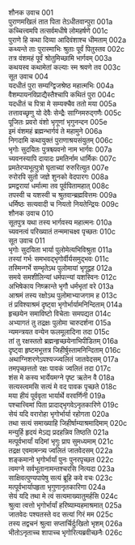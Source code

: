 शौनक उवाच	001   
पुराणमखिलं तात पिता तेऽधीतवान्पुरा	001a  
कच्चित्त्वमपि तत्सर्वमधीषे लोमहर्षणे	001c  
पुराणे हि कथा दिव्या आदिवंशाश्च धीमताम्	002a  
कथ्यन्ते ताः पुरास्माभिः श्रुताः पूर्वं पितुस्तव	002c  
तत्र वंशमहं पूर्वं श्रोतुमिच्छामि भार्गवम्	003a  
कथयस्व कथामेतां कल्याः स्म श्रवणे तव	003c  
सूत उवाच	004  
यदधीतं पुरा सम्यग्द्विजश्रेष्ठ महात्मभिः	004a  
वैशम्पायनविप्राद्यैस्तैश्चापि कथितं पुरा	004c  
यदधीतं च पित्रा मे सम्यक्चैव ततो मया	005a  
तत्तावच्छृणु यो देवैः सेन्द्रैः साग्निमरुद्गणैः	005c  
पूजितः प्रवरो वंशो भृगूणां भृगुनन्दन	005e  
इमं वंशमहं ब्रह्मन्भार्गवं ते महामुने	006a  
निगदामि कथायुक्तं पुराणाश्रयसंयुतम्	006c  
भृगोः सुदयितः पुत्रश्च्यवनो नाम भार्गवः	007a  
च्यवनस्यापि दायादः प्रमतिर्नाम धार्मिकः	007c  
प्रमतेरप्यभूत्पुत्रो घृताच्यां रुरुरित्युत	007e  
रुरोरपि सुतो जज्ञे शुनको वेदपारगः	008a  
प्रमद्वरायां धर्मात्मा तव पूर्वपितामहात्	008c  
तपस्वी च यशस्वी च श्रुतवान्ब्रह्मवित्तमः	009a  
धर्मिष्ठः सत्यवादी च नियतो नियतेन्द्रियः	009c  
शौनक उवाच	010   
सूतपुत्र यथा तस्य भार्गवस्य महात्मनः	010a  
च्यवनत्वं परिख्यातं तन्ममाचक्ष्व पृच्छतः	010c  
सूत उवाच	011  
भृगोः सुदयिता भार्या पुलोमेत्यभिविश्रुता	011a  
तस्यां गर्भः समभवद्भृगोर्वीर्यसमुद्भवः	011c  
तस्मिन्गर्भे सम्भृतेऽथ पुलोमायां भृगूद्वह	012a  
समये समशीलिन्यां धर्मपत्न्यां यशस्विनः	012c  
अभिषेकाय निष्क्रान्ते भृगौ धर्मभृतां वरे	013a  
आश्रमं तस्य रक्षोऽथ पुलोमाभ्याजगाम ह	013c  
तं प्रविश्याश्रमं दृष्ट्वा भृगोर्भार्यामनिन्दिताम्	014a  
हृच्छयेन समाविष्टो विचेताः समपद्यत	014c  
अभ्यागतं तु तद्रक्षः पुलोमा चारुदर्शना	015a  
न्यमन्त्रयत वन्येन फलमूलादिना तदा	015c  
तां तु रक्षस्ततो ब्रह्मन्हृच्छयेनाभिपीडितम्	016a  
दृष्ट्वा हृष्टमभूत्तत्र जिहीर्षुस्तामनिन्दिताम्	016c  
अथाग्निशरणेऽपश्यज्ज्वलितं जातवेदसम्	017a  
तमपृच्छत्ततो रक्षः पावकं ज्वलितं तदा	017c  
शंस मे कस्य भार्येयमग्ने पृष्ट ऋतेन वै	018a  
सत्यस्त्वमसि सत्यं मे वद पावक पृच्छते	018c  
मया हीयं पूर्ववृता भार्यार्थे वरवर्णिनी	019a  
पश्चात्त्विमां पिता प्रादाद्भृगवेऽनृतकारिणे	019c  
सेयं यदि वरारोहा भृगोर्भार्या रहोगता	020a  
तथा सत्यं समाख्याहि जिहीर्षाम्याश्रमादिमाम्	020c  
मन्युर्हि हृदयं मेऽद्य प्रदहन्निव तिष्ठति	021a  
मत्पूर्वभार्यां यदिमां भृगुः प्राप सुमध्यमाम्	021c  
तद्रक्ष एवमामन्त्र्य ज्वलितं जातवेदसम्	022a  
शङ्कमानो भृगोर्भार्यां पुनः पुनरपृच्छत	022c  
त्वमग्ने सर्वभूतानामन्तश्चरसि नित्यदा	023a  
साक्षिवत्पुण्यपापेषु सत्यं ब्रूहि कवे वचः	023c  
मत्पूर्वभार्यापहृता भृगुणानृतकारिणा	024a  
सेयं यदि तथा मे त्वं सत्यमाख्यातुमर्हसि	024c  
श्रुत्वा त्वत्तो भृगोर्भार्यां हरिष्याम्यहमाश्रमात्	025a  
जातवेदः पश्यतस्ते वद सत्यां गिरं मम	025c  
तस्य तद्वचनं श्रुत्वा सप्तार्चिर्दुःखितो भृशम्	026a  
भीतोऽनृताच्च शापाच्च भृगोरित्यब्रवीच्छनैः	026c  
